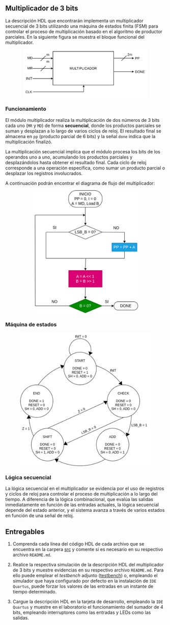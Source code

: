 ## Multiplicador de 3 bits


La descripción HDL que encontrarán implementa un multiplicador secuencial de 3 bits utilizando una máquina de estados finita (FSM) para controlar el proceso de multiplicación basado en el algoritmo de productor parciales. En la siguiente figura se muestra el bloque funcional del multiplicador.

 <p align="center">
 <img src="../figs/bloques_mul.png" alt="alt text" width=390 >
</p>


### Funcionamiento


El módulo multiplicador realiza la multiplicación de dos números de 3 bits cada uno (```MR``` y ```MD```) de forma **secuencial**, donde los productos parciales se suman y desplazan a lo largo de varios ciclos de reloj. El resultado final se almacena en ```pp``` (producto parcial de 6 bits) y la señal ```done``` indica que la multiplicación finalizó.

 La multiplicación secuencial implica que el módulo procesa los bits de los operandos uno a uno, acumulando los productos parciales y desplazándolos hasta obtener el resultado final. Cada ciclo de reloj corresponde a una operación específica, como sumar un producto parcial o desplazar los registros involucrados.

 A continuación podrán encontrar el diagrama de flujo del multiplicador:

 <p align="center">
 <img src="../figs/flujo_mult.jpeg" alt="alt text" width=330 >
</p>

### Máquina de estados

 <p align="center">
 <img src="../figs/FSM_mult.jpeg" alt="alt text" width=410 >
</p>


### Lógica secuencial

La lógica secuencial en el multiplicador se evidencia por el uso de registros y ciclos de reloj para controlar el proceso de multiplicación a lo largo del tiempo. A diferencia de la lógica combinacional, que evalúa las salidas inmediatamente en función de las entradas actuales, la lógica secuencial depende del estado anterior, y el sistema avanza a través de varios estados en función de una señal de reloj.


## Entregables

1. Comprenda cada línea del código HDL de cada archivo que se encuentra en la carpera [src](./src) y comente si es necesario en su respectivo archivo ```README.md```.

2. Realice la respectiva simulación de la descripción HDL del multiplicador de 3 bits y muestre evidencias en su respectivo archivo ```README.md```. Para ello puede emplear el *testbench* adjunto ([testbench](./src/sum4b_tb.v)) o, empleando el simulador que haya configurado por defecto en la instalación de ```IDE Quartus```, puede forzar los valores de las entradas en un instante de tiempo determinado.

3. Cargue la descripción HDL en la tarjeta de desarrollo, empleando la ```IDE Quartus``` y muestre en el laboratorio el funcionamiento del sumador de 4 bits, empleando interruptores como las entradas y LEDs como las salidas. 


<!-- 
## Registros y Señales Internas

* Registros:
    * ```sh```: Controla si los registros A y B se desplazan.
        
    * ```rst```: Resetea los registros A y B.
        
    * ```add```: Controla si se suma el producto parcial al acumulador pp.
        
    * ```A```: Registro de 6 bits para almacenar el multiplicador desplazado.
        
    * ```B```: Registro de 3 bits para almacenar el multiplicando desplazado.
        
    * ```status```: Almacena el estado actual de la FSM.
   
* Señal interna:
        
    * ```z```: Indicador de que B ha llegado a 0, lo que señala el fin de la multiplicación.

### Máquina de Estados Finita

La FSM tiene cinco estados:

* ```START```: Inicializa las señales y espera que ```init``` sea activa para comenzar la multiplicación.

* ```CHECK```: Verifica el bit menos significativo de ```B```. Si es 1, procede  a la suma (estado ```ADD```), si no, pasa directamente al desplazamiento (estado ```SHIFT```).

* ```ADD```: Suma el valor de A al producto parcial pp si el bit menos significativo de ```B``` es *1*.

* ```SHIFT```: Desplaza ```A``` y ```B``` para procesar el siguiente bit del multiplicando. Si ```B``` ha alcanzado *0* (```z``` *== 1*), la FSM pasa al estado ```END1```.

* ```END1```: Señala que la multiplicación ha terminado, activando ```done```, y vuelve al estado ```START```.

### Funcionamiento

* **Inicialización**: Cuando init es activa, la FSM se mueve de ```START``` a ```CHECK```, iniciando la multiplicación.

* **Suma condicional**: Si el bit menos significativo de ```B``` es 1, se añade ```A``` al acumulador ```pp```.

* **Desplazamiento**: Después de la suma (o si el bit es 0), los registros ```A``` y ```B``` se desplazan.

* **Finalización**: Cuando ```B``` llega a 0, la FSM indica que la multiplicación ha finalizado y mantiene el resultado en ```pp```. -->